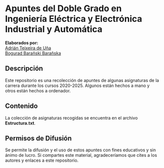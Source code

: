 # Apuntes del Doble Grado en Ingeniería Eléctrica y Electrónica Industrial y Automática

**Elaborados por:**  
[Adrián Teixeira de Uña](https://github.com/AdriTeixeHax)  
[Bogurad Barañski Barañska](https://github.com/Vegely)  

## Descripción
Este repositorio es una recolección de apuntes de algunas asignaturas de la carrera durante los cursos 2020-2025. Algunos están hechos a mano y otros están hechos a ordenador.

## Contenido
La colección de asignaturas recogidas se encuentra en el archivo **Estructura.txt**.

## Permisos de Difusión
Se permite la difusión y el uso de estos apuntes con fines educativos y sin ánimo de lucro. Si compartes este material, agradeceríamos que cites a los autores y enlaces a este repositorio.
